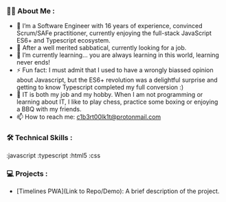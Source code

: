 ### :man_technologist: About Me :

- 🔭 I’m a Software Engineer with 16 years of experience, convinced Scrum/SAFe practitioner, currently enjoying the full-stack JavaScript ES6+ and Typescript ecosystem.
- 👯 After a well merited sabbatical, currently looking for a job.
- 🌱 I’m currently learning... you are always learning in this world, learning never ends!
- ⚡ Fun fact: I must admit that I used to have a wrongly biassed opinion about Javascript, but the ES6+ revolution was a delightful surprise and getting to know Typescript completed my full conversion :)
- 🥊 IT is both my job and my hobby. When I am not programming or learning about IT, I like to play chess, practice some boxing or enjoying a BBQ with my friends. 
- 📫 How to reach me: c1b3rt00lk1t@protonmail.com

###  :hammer_and_wrench:  Technical Skills : 
:javascript 
:typescript
:html5 
:css 

### :computer: Projects :
- [Timelines PWA](Link to Repo/Demo): A brief description of the project.
<!--
**c1b3rt00lk1t/c1b3rt00lk1t** is a 🥊 _special_ ✨ repository because its `README.md` (this file) appears on your GitHub profile.

Here are some ideas to get you started:

- 🔭 I’m currently working on ...
- 🌱 I’m currently learning ...
- 👯 I’m looking to collaborate on ...
- 🤔 I’m looking for help with ...
- 💬 Ask me about ...
- 📫 How to reach me: ...
- 😄 Pronouns: ...
- ⚡ Fun fact: ...
-->
